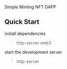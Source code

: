 


Simple Minting NFT DAPP
 


## Quick Start

install dependencies

> http-server
> web3


start the development server

> http-server








